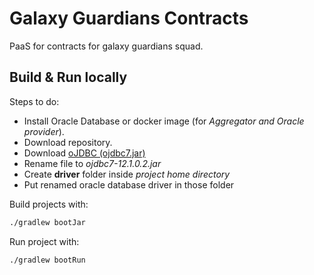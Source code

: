 # Galaxy Guardians Contracts

PaaS for contracts for galaxy guardians squad.

## Build & Run locally

Steps to do:
* Install Oracle Database or docker image (for *Aggregator and Oracle provider*).
* Download repository.
* Download [oJDBC (ojdbc7.jar)](https://www.oracle.com/technetwork/database/features/jdbc/jdbc-drivers-12c-download-1958347.html)
* Rename file to *ojdbc7-12.1.0.2.jar*
* Create **driver** folder inside *project home directory*
* Put renamed oracle database driver in those folder

Build projects with:
```bash
./gradlew bootJar
```

Run project with:
```bash
./gradlew bootRun
```